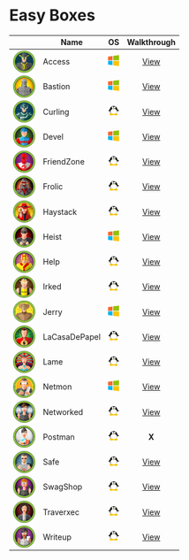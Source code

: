 # Easy Boxes

<!-- <img width=20 src=../_images/win.png> -->
<!-- <img width=20 src=../_images/lin.png> -->
<!-- <img width=20 src=../_images/gear.png> -->
<!-- <img width=20 src=../_images/bsd.png> -->

|                                                                 |  Name            |      OS                                |         Walkthrough                |
| --------------------------------------------------------------- | ---------------- |--------------------------------------- |:----------------------------------:|
| <img align="center" height=40 src="_images/Access.png"/>        | Access           | <img width=20 src=../_images/win.png>  | [View](Access/README.md)           |
| <img align="center" height=40 src="_images/Bastion.png"/>       | Bastion          | <img width=20 src=../_images/win.png>  | [View](Bastion/README.md)          |
| <img align="center" height=40 src="_images/Curling.png"/>       | Curling          | <img width=20 src=../_images/lin.png>  | [View](Curling/README.md)          |
| <img align="center" height=40 src="_images/Devel.png"/>         | Devel            | <img width=20 src=../_images/win.png>  | [View](Devel/README.md)            |
| <img align="center" height=40 src="_images/FriendZone.png"/>    | FriendZone       | <img width=20 src=../_images/lin.png>  | [View](Friendzone/README.md)       |
| <img align="center" height=40 src="_images/Frolic.png"/>        | Frolic           | <img width=20 src=../_images/lin.png>  | [View](Frolic/README.md)           |
| <img align="center" height=40 src="_images/Haystack.png"/>      | Haystack         | <img width=20 src=../_images/lin.png>  | [View](Haystack/README.md)         |
| <img align="center" height=40 src="_images/Heist.png"/>         | Heist            | <img width=20 src=../_images/win.png>  | [View](Heist/README.md)            |
| <img align="center" height=40 src="_images/Help.png"/>          | Help             | <img width=20 src=../_images/lin.png>  | [View](Help/README.md)             |
| <img align="center" height=40 src="_images/Irked.png"/>         | Irked            | <img width=20 src=../_images/lin.png>  | [View](Irked/README.md)            |
| <img align="center" height=40 src="_images/Jerry.png"/>         | Jerry            | <img width=20 src=../_images/win.png>  | [View](Jerry/README.md)            |
| <img align="center" height=40 src="_images/LaCasaDePapel.png"/> | LaCasaDePapel    | <img width=20 src=../_images/lin.png>  | [View](LaCasaDePapel/README.md)    |
| <img align="center" height=40 src="_images/Lame.png"/>          | Lame             | <img width=20 src=../_images/lin.png>  | [View](Lame/README.md)             |
| <img align="center" height=40 src="_images/Netmon.png"/>        | Netmon           | <img width=20 src=../_images/win.png>  | [View](Netmon/README.md)           |
| <img align="center" height=40 src="_images/Networked.png"/>     | Networked        | <img width=20 src=../_images/lin.png>  | [View](Networked/README.md)        |
| <img align="center" height=40 src="_images/Postman.png"/>       | Postman          | <img width=20 src=../_images/lin.png>  | **X** <!-- [View](Postman/README.md) --> |
| <img align="center" height=40 src="_images/Safe.png"/>          | Safe             | <img width=20 src=../_images/lin.png>  | [View](Safe/README.md)             |
| <img align="center" height=40 src="_images/SwagShop.png"/>      | SwagShop         | <img width=20 src=../_images/lin.png>  | [View](SwagShop/README.md)         |
| <img align="center" height=40 src="_images/Traverxec.png"/>     | Traverxec        | <img width=20 src=../_images/lin.png>  | [View](Traverxec/README.md)        |
| <img align="center" height=40 src="_images/Writeup.png"/>       | Writeup          | <img width=20 src=../_images/lin.png>  | [View](Ypuffy/README.md)           |